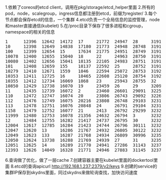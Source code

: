 1.依赖了coreos的etcd client，调用在pkg/storage/etcd_helper里面
2.所有的pod，node，scalegroup，ingress信息都注册到etcd，前缀为register/<nodes><pods>
3.每个节点都会保存etcd的信息，一个集群
4.etcd负责一个全局信息的监控管理，node和master直接通信(kubelet)
5.在/proc目录下保存了很多进程和cgroup，namespace的相关的信息
<pre>
1      12396  12642  14172  17     21772  24947  28     31910  32377  32669  3724  423   51    58    651  702   9132         fs            sched_debug
10     12398  12649  14838  17180  21773  24948  28748  31913  32378  32670  3733  424   5159  582   652  71    96           interrupts    scsi
100    12399  12654  15     17634  21775  24951  28749  31914  32379  32745  3735  43    5161  585   653  710   97           iomem         self
10078  12400  12655  15040  18     22     24963  28750  31916  32426  32753  38    433   52    587   658  72    98           ioports       slabinfo
10080  12402  12656  15041  18135  22105  24983  28751  31918  32427  32756  382   434   53    588   66   73    9853         irq           softirqs
101    12408  12659  155    18137  22592  25     28752  31919  32429  32757  388   439   540   589   660  75    9855         kallsyms      stat
10279  12410  12671  1559   1846   22594  25072  28753  31920  32430  32758  389   442   543   60    662  76    99           kcore         swaps
10353  12411  12725  16     18465  22608  25120  28754  31921  32431  33     39    4477  55    602   663  77    9972         keys          sys
10355  12412  12734  16069  1868   23     25943  28755  32     32460  334    391   45    556   61    664  78    acpi         key-users     sysrq-trigger
10850  12429  12738  16070  19     23459  26     29     32097  32461  336    392   450   558   62    669  79    buddyinfo    kmsg          sysvipc
11     12435  12739  16072  2      23460  26601  29091  32258  32481  338    393   451   56    63    67   8     bus          kpagecount    timer_list
110    12472  12747  16074  20     23806  26743  29092  32262  32483  339    394   452   560   6348  675  80    cgroups      kpageflags    timer_stats
112    12476  12749  16075  20216  23808  26748  29103  32314  32485  34     3994  453   561   6350  678  817   cmdline      loadavg       tty
113    12478  12751  16076  20848  24     26791  29104  32317  32486  340    40    454   562   636   68   82    consoles     locks         uptime
1158   12479  12752  16077  21     2413   26792  29299  32320  32487  346    400   455   57    637   681  83    cpuinfo      mdstat        version
11999  12480  12753  16078  21356  24632  26794  3      32322  32530  347    402   456   5717  638   682  84    crypto       meminfo       vmallocinfo
12     12484  12755  16282  21417  24737  26795  30     32324  32532  348    405   457   5719  639   683  8429  devices      misc          vmstat
12004  12617  12785  16284  21423  24744  26796  30111  32325  32534  349    406   46    5722  640   694  8438  diskstats    modules       xen
12047  12620  13     16286  21767  24932  26805  30122  32326  32535  35     41    47    5724  641   697  85    dma          mounts        zoneinfo
12049  12623  133    16287  21768  24934  26809  30996  32354  32536  350    410   48    5725  642   698  87    driver       mtrr
12050  12624  13738  16288  21769  24939  27     31     32357  32663  36     411   4815  5726  649   7    88    execdomains  net
12051  12625  14     16289  21770  24941  27286  31143  32373  32666  37     412   5     5727  65    70   9     fb           pagetypeinfo
12393  12626  14049  16328  21771  24946  27883  31145  32375  32668  3722   42    50    5728  650   700  9130  filesystems  partitions
</pre>
6.查询做了优化，做了一层cache
7.创建容器主要在kubelet里面的dockertool里面
8.etcd的查询apicurl http://192.168.1.237:2379/v2/keys
9.创建的service的集群IP保存到skydns里面，同过skydns来做轮询查找，加快访问速度
